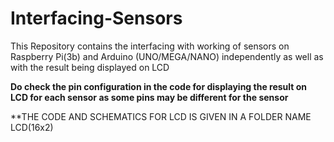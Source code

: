 # Interfacing-Sensors

This Repository contains the interfacing with working of sensors on Raspberry Pi(3b) and Arduino (UNO/MEGA/NANO) independently as well as with the result being displayed on LCD

**Do check the pin configuration in  the code for displaying the result on LCD for each sensor as some pins may be different for the sensor**

**THE CODE AND SCHEMATICS FOR LCD IS GIVEN IN A FOLDER NAME LCD(16x2)

